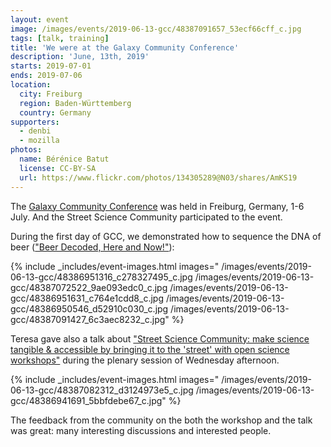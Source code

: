 ```yaml
---
layout: event
image: /images/events/2019-06-13-gcc/48387091657_53ecf66cff_c.jpg
tags: [talk, training]
title: 'We were at the Galaxy Community Conference'
description: 'June, 13th, 2019'
starts: 2019-07-01
ends: 2019-07-06
location:
  city: Freiburg
  region: Baden-Württemberg
  country: Germany
supporters:
  - denbi
  - mozilla
photos:
  name: Bérénice Batut
  license: CC-BY-SA
  url: https://www.flickr.com/photos/134305289@N03/shares/AmKS19
---
```


The [Galaxy Community Conference](https://galaxyproject.org/events/gcc2019/) was held in Freiburg, Germany, 1-6 July. And the Street Science Community participated to the event. 

During the first day of GCC, we demonstrated how to sequence the DNA of beer (["Beer Decoded, Here and Now!"](https://gcc2019.sched.com/event/QZyL/beer-decoded-here-and-now)):

{% include _includes/event-images.html images="
  /images/events/2019-06-13-gcc/48386951316_c278327495_c.jpg
  /images/events/2019-06-13-gcc/48387072522_9ae093edc0_c.jpg
  /images/events/2019-06-13-gcc/48386951631_c764e1cdd8_c.jpg
  /images/events/2019-06-13-gcc/48386950546_d52910c030_c.jpg
  /images/events/2019-06-13-gcc/48387091427_6c3aec8232_c.jpg"
%}

Teresa gave also a talk about ["Street Science Community: make science tangible & accessible by bringing it to the 'street' with open science workshops"](https://gcc2019.sched.com/event/PSfv/street-science-community-make-science-tangible-accessible-by-bringing-it-to-the-street-with-open-science-workshops) during the plenary session of Wednesday afternoon.

{% include _includes/event-images.html images="
  /images/events/2019-06-13-gcc/48387082312_d3124973e5_c.jpg
  /images/events/2019-06-13-gcc/48386941691_5bbfdebe67_c.jpg"
%}

The feedback from the community on the both the workshop and the talk was great: many interesting discussions and interested people.